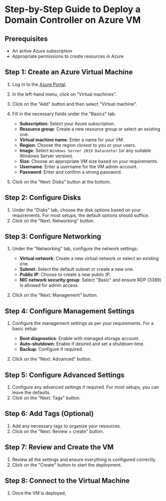 # Step-by-Step Guide to Deploy a Domain Controller on Azure VM

## Prerequisites
- An active Azure subscription
- Appropriate permissions to create resources in Azure

## Step 1: Create an Azure Virtual Machine

1. Log in to the [Azure Portal](https://portal.azure.com/).
2. In the left-hand menu, click on "Virtual machines".
3. Click on the "Add" button and then select "Virtual machine".
4. Fill in the necessary fields under the "Basics" tab:
   - **Subscription**: Select your Azure subscription.
   - **Resource group**: Create a new resource group or select an existing one.
   - **Virtual machine name**: Enter a name for your VM.
   - **Region**: Choose the region closest to you or your users.
   - **Image**: Select `Windows Server 2019 Datacenter` (or any suitable Windows Server version).
   - **Size**: Choose an appropriate VM size based on your requirements.
   - **Username**: Enter a username for the VM admin account.
   - **Password**: Enter and confirm a strong password.

5. Click on the "Next: Disks" button at the bottom.

## Step 2: Configure Disks

1. Under the "Disks" tab, choose the disk options based on your requirements. For most setups, the default options should suffice.
2. Click on the "Next: Networking" button.

## Step 3: Configure Networking

1. Under the "Networking" tab, configure the network settings:
   - **Virtual network**: Create a new virtual network or select an existing one.
   - **Subnet**: Select the default subnet or create a new one.
   - **Public IP**: Choose to create a new public IP.
   - **NIC network security group**: Select "Basic" and ensure RDP (3389) is allowed for admin access.

2. Click on the "Next: Management" button.

## Step 4: Configure Management Settings

1. Configure the management settings as per your requirements. For a basic setup:
   - **Boot diagnostics**: Enable with managed storage account.
   - **Auto-shutdown**: Enable if desired and set a shutdown time.
   - **Backup**: Configure if required.

2. Click on the "Next: Advanced" button.

## Step 5: Configure Advanced Settings

1. Configure any advanced settings if required. For most setups, you can leave the defaults.
2. Click on the "Next: Tags" button.

## Step 6: Add Tags (Optional)

1. Add any necessary tags to organize your resources.
2. Click on the "Next: Review + create" button.

## Step 7: Review and Create the VM

1. Review all the settings and ensure everything is configured correctly.
2. Click on the "Create" button to start the deployment.

## Step 8: Connect to the Virtual Machine

1. Once the VM is deployed,
